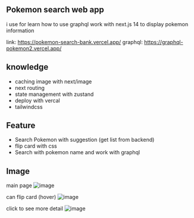 ## Pokemon search web app
i use for learn how to use graphql work with next.js 14 to display pokemon information

link: https://pokemon-search-bank.vercel.app/
graphql: https://graphql-pokemon2.vercel.app/

## knowledge
- caching image with next/image
- next routing
- state management with zustand
- deploy with vercal
- tailwindcss

## Feature
- Search Pokemon with suggestion (get list from backend)
- flip card with css
- Search with pokemon name and work with graphql

## Image
main page
![image](https://github.com/bank20baht/pokemon-search/assets/89448778/e3802521-4a21-49d2-a7bd-5c67f273fb5a)

can flip card (hover)
![image](https://github.com/bank20baht/pokemon-search/assets/89448778/67c3acc7-85d0-43c8-89b5-140df5c4888d)

click to see more detail
![image](https://github.com/bank20baht/pokemon-search/assets/89448778/b44e9623-d6ab-4f30-b6a8-b4a3dfb87d60)
